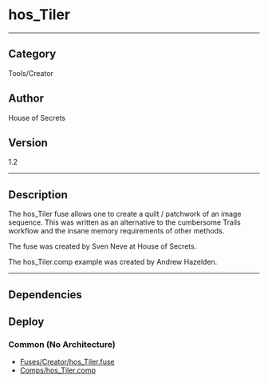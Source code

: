 # hos_Tiler
___

## Category
Tools/Creator

## Author
House of Secrets

## Version
1.2

___

## Description
<p>The hos_Tiler fuse allows one to create a quilt / patchwork of an image sequence. This was written as an alternative to the cumbersome Trails workflow and the insane memory requirements of other methods.</p>

<p>The fuse was created by Sven Neve at House of Secrets.</p>

<p>The hos_Tiler.comp example was created by Andrew Hazelden.</p>

___

## Dependencies

## Deploy

### Common (No Architecture)

<ul>
<li><a href="https://gitlab.com/WeSuckLess/Reactor/-/blob/master/Atoms/com.HouseOfSecrets.hos_Tiler/Fuses/Creator/hos_Tiler.fuse?ref_type=heads">Fuses/Creator/hos_Tiler.fuse</a></li>
<li><a href="https://gitlab.com/WeSuckLess/Reactor/-/blob/master/Atoms/com.HouseOfSecrets.hos_Tiler/Comps/hos_Tiler.comp?ref_type=heads">Comps/hos_Tiler.comp</a></li>
</ul>
